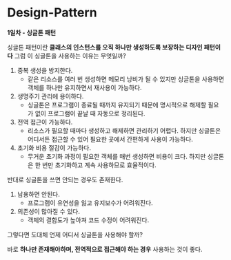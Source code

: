 # Design-Pattern


**1일차 - 싱글톤 패턴**


싱글톤 패턴이란 __클래스의 인스턴스를 오직 하나만 생성하도록 보장하는 디자인 패턴이다__
그럼 이 싱글톤을 사용하는 이유는 무엇일까?


 1. 중복 생성을 방지한다.
    - 같은 리소스를 여러 번 생성하면 메모리 낭비가 될 수 있지만 싱글톤을 사용하면 객체를 하나만 유지하면서 재사용이 가능하다.
 2. 생명주기 관리에 용이하다.
    - 싱글톤은 프로그램이 종료될 때까지 유지되기 때문에 명시적으로 해제할 필요가 없이 프로그램이 끝날 때 자동으로 정리된다.
 3. 전역 접근이 가능하다.
    - 리소스가 필요할 때마다 생성하고 해제하면 관리하기 어렵다. 하지만 싱글톤은 어디서든 접근할 수 있어 필요한 곳에서 간편하게 사용이 가능하다.
 4. 초기화 비용 절감이 가능하다.
    - 무거운 초기화 과정이 필요한 객체를 매번 생성하면 비용이 크다. 하지만 싱글톤은 한 번만 초기화하고 계속 사용하므로 효율적이다.


반대로 싱글톤을 쓰면 안되는 경우도 존재한다.


 1. 남용하면 안된다.
    - 프로그램이 유연성을 잃고 유지보수가 어려워진다.
 2. 의존성이 많아질 수 있다.
    - 객체의 결합도가 높아져 코드 수정이 어려워진다.


그렇다면 도대체 언제 어디서 싱글톤을 사용해야 할까?


바로 __하나만 존재해야하며, 전역적으로 접근해야 하는 경우__ 사용하는 것이 좋다.
